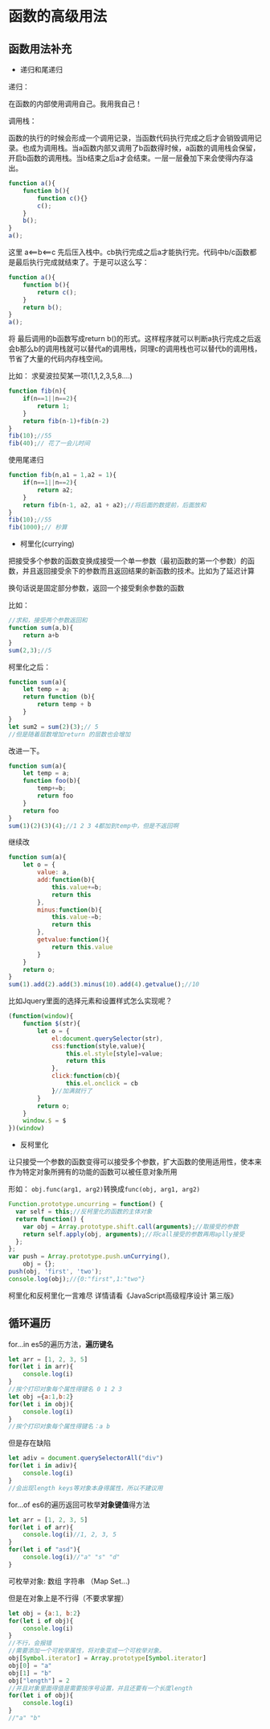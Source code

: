 # 函数的高级用法

## 函数用法补充

- 递归和尾递归

递归： 

在函数的内部使用调用自己。我用我自己！

 调用栈：

函数的执行的时候会形成一个调用记录，当函数代码执行完成之后才会销毁调用记录。也成为调用栈。当a函数内部又调用了b函数得时候，a函数的调用栈会保留，开启b函数的调用栈。当b结束之后a才会结束。一层一层叠加下来会使得内存溢出。

```js
function a(){
    function b(){
        function c(){}
        c();
    }
    b();
}
a();
```

这里 a<==b<==c 先后压入栈中。cb执行完成之后a才能执行完。代码中b/c函数都是最后执行完成就结束了。于是可以这么写：

```js
function a(){
    function b(){
        return c();
    }
    return b();
}
a();
```

将 最后调用的b函数写成return b()的形式。这样程序就可以判断a执行完成之后返会b那么b的调用栈就可以替代a的调用栈，同理c的调用栈也可以替代b的调用栈，节省了大量的代码内存栈空间。

比如： 求斐波拉契某一项(1,1,2,3,5,8....)

```js
function fib(n){
    if(n==1||n==2){
        return 1;
    }
    return fib(n-1)+fib(n-2)
}
fib(10);//55
fib(40);// 花了一会儿时间
```

使用尾递归

```js
function fib(n,a1 = 1,a2 = 1){
    if(n==1||n==2){
        return a2;
    }
    return fib(n-1, a2, a1 + a2);//将后面的数提前，后面放和
}
fib(10);//55
fib(1000);// 秒算
```

- 柯里化(currying)

把接受多个参数的函数变换成接受一个单一参数（最初函数的第一个参数）的函数，并且返回接受余下的参数而且返回结果的新函数的技术。比如为了延迟计算

换句话说是固定部分参数，返回一个接受剩余参数的函数

比如： 

```js
//求和，接受两个参数返回和
function sum(a,b){
    return a+b
}
sum(2,3);//5
```

柯里化之后：

```js
function sum(a){
    let temp = a;
    return function (b){
        return temp + b
    }
}
let sum2 = sum(2)(3);// 5
//但是随着层数增加return 的层数也会增加
```

改进一下。

```js
function sum(a){
    let temp = a;
    function foo(b){
        temp+=b;
        return foo
    }
    return foo
}
sum(1)(2)(3)(4);//1 2 3 4都加到temp中，但是不返回啊
```

继续改

```js
function sum(a){
    let o = {
        value: a,
        add:function(b){
        	this.value+=b;
      		return this
    	},
        minus:function(b){
            this.value-=b;
            return this
        },
        getvalue:function(){
            return this.value
        }
    }
    return o;
}
sum(1).add(2).add(3).minus(10).add(4).getvalue();//10
```

比如Jquery里面的选择元素和设置样式怎么实现呢？

```js
(function(window){
    function $(str){
        let o = {
            el:document.querySelector(str),
            css:function(style,value){
                this.el.style[style]=value;
                return this
            },
            click:function(cb){
                this.el.onclick = cb
            }//加满就行了
        }
        return o;
    }
    window.$ = $
})(window)
```

- 反柯里化

让只接受一个参数的函数变得可以接受多个参数，扩大函数的使用适用性，使本来作为特定对象所拥有的功能的函数可以被任意对象所用

形如： `obj.func(arg1, arg2)`转换成`func(obj, arg1, arg2)`

```js
Function.prototype.uncurring = function() {
  var self = this;//反柯里化的函数的主体对象
  return function() {
    var obj = Array.prototype.shift.call(arguments);//取接受的参数
    return self.apply(obj, arguments);//将call接受的参数再用aplly接受
  };
};
var push = Array.prototype.push.unCurrying(),
	obj = {};
push(obj, 'first', 'two');
console.log(obj);//{0:"first",1:"two"}
```

柯里化和反柯里化一言难尽 详情请看《JavaScript高级程序设计 第三版》



## 循环遍历

for...in es5的遍历方法，**遍历键名**

```js
let arr = [1, 2, 3, 5]
for(let i in arr){
    console.log(i)
}
//挨个打印对象每个属性得键名 0 1 2 3
let obj ={a:1,b:2}
for(let i in obj){
    console.log(i)
}
//挨个打印对象每个属性得键名：a b

```

但是存在缺陷

```js
let adiv = document.querySelectorAll("div")
for(let i in adiv){
    console.log(i)
}
//会出现length keys等对象本身得属性，所以不建议用
```

for...of es6的遍历返回可枚举**对象键值**得方法

```js
let arr = [1, 2, 3, 5]
for(let i of arr){
    console.log(i)//1, 2, 3, 5
}
for(let i of "asd"){
    console.log(i)//"a" "s" "d"
}
```

可枚举对象: 数组 字符串 （Map Set...)

但是在对象上是不行得（不要求掌握）

```js
let obj = {a:1, b:2}
for(let i of obj){
    console.log(i)
}
//不行，会报错
//需要添加一个可枚举属性，将对象变成一个可枚举对象。
obj[Symbol.iterator] = Array.prototype[Symbol.iterator]
obj[0] = "a"
obj[1] = "b"
obj["length"] = 2
//并且对象里面得值是需要按序号设置，并且还要有一个长度length
for(let i of obj){
    console.log(i)
}
//"a" "b"
```

